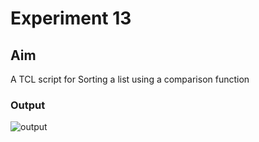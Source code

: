 # Experiment 13
## Aim
A TCL script for Sorting a list using a comparison function

### Output
![output]()
